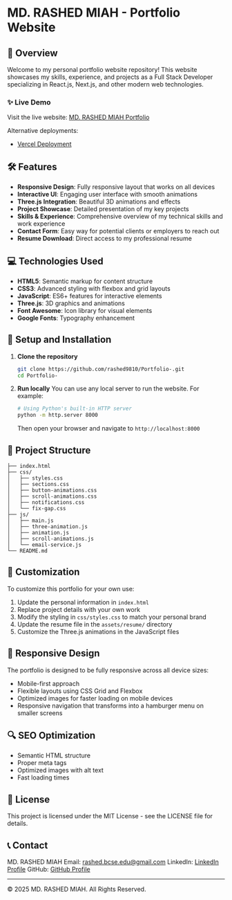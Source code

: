 # MD. RASHED MIAH - Portfolio Website

## 🚀 Overview

Welcome to my personal portfolio website repository! This website showcases my skills, experience, and projects as a Full Stack Developer specializing in React.js, Next.js, and other modern web technologies.

### ✨ Live Demo

Visit the live website: [MD. RASHED MIAH Portfolio](https://rashed.github.io/)

Alternative deployments:

- [Vercel Deployment](https://portfolio-rashed-five.vercel.app/)

## 🛠️ Features

- **Responsive Design**: Fully responsive layout that works on all devices
- **Interactive UI**: Engaging user interface with smooth animations
- **Three.js Integration**: Beautiful 3D animations and effects
- **Project Showcase**: Detailed presentation of my key projects
- **Skills & Experience**: Comprehensive overview of my technical skills and work experience
- **Contact Form**: Easy way for potential clients or employers to reach out
- **Resume Download**: Direct access to my professional resume

## 💻 Technologies Used

- **HTML5**: Semantic markup for content structure
- **CSS3**: Advanced styling with flexbox and grid layouts
- **JavaScript**: ES6+ features for interactive elements
- **Three.js**: 3D graphics and animations
- **Font Awesome**: Icon library for visual elements
- **Google Fonts**: Typography enhancement

## 🔧 Setup and Installation

1. **Clone the repository**

   ```bash
   git clone https://github.com/rashed9810/Portfolio-.git
   cd Portfolio-
   ```

2. **Run locally**
   You can use any local server to run the website. For example:
   ```bash
   # Using Python's built-in HTTP server
   python -m http.server 8000
   ```
   Then open your browser and navigate to `http://localhost:8000`

## 📂 Project Structure

```
├── index.html
├── css/
│   ├── styles.css
│   ├── sections.css
│   ├── button-animations.css
│   ├── scroll-animations.css
│   ├── notifications.css
│   └── fix-gap.css
├── js/
│   ├── main.js
│   ├── three-animation.js
│   ├── animation.js
│   ├── scroll-animations.js
│   └── email-service.js
└── README.md
```

## 🎨 Customization

To customize this portfolio for your own use:

1. Update the personal information in `index.html`
2. Replace project details with your own work
3. Modify the styling in `css/styles.css` to match your personal brand
4. Update the resume file in the `assets/resume/` directory
5. Customize the Three.js animations in the JavaScript files

## 📱 Responsive Design

The portfolio is designed to be fully responsive across all device sizes:

- Mobile-first approach
- Flexible layouts using CSS Grid and Flexbox
- Optimized images for faster loading on mobile devices
- Responsive navigation that transforms into a hamburger menu on smaller screens

## 🔍 SEO Optimization

- Semantic HTML structure
- Proper meta tags
- Optimized images with alt text
- Fast loading times

## 📄 License

This project is licensed under the MIT License - see the LICENSE file for details.

## 📞 Contact

MD. RASHED MIAH
Email: rashed.bcse.edu@gmail.com
LinkedIn: [LinkedIn Profile](https://www.linkedin.com/in/rashed9810)
GitHub: [GitHub Profile](https://github.com/rashed9810)

---

© 2025 MD. RASHED MIAH. All Rights Reserved.
